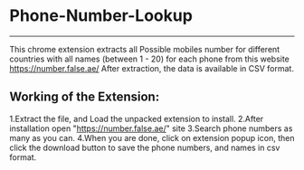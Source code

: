 ﻿# Phone-Number-Lookup
------------------------------------------------------------
This chrome extension extracts all Possible mobiles number for different countries with all names (between 1 - 20) for each phone from this website https://number.false.ae/
After extraction, the data is available in CSV format.

Working of the Extension:
-------------------------------------------
1.Extract the file, and Load the unpacked extension to install.
2.After installation open "https://number.false.ae/" site
3.Search phone numbers as many as you can.
4.When you are done, click on extension popup icon, then click the download button to save the phone numbers, and names in csv format.
